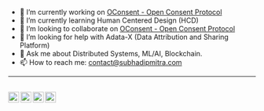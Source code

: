 <!-- ### Hi there 👋

<!--
**bassrehab/bassrehab** is a ✨ _special_ ✨ repository because its `README.md` (this file) appears on your GitHub profile.

Here are some ideas to get you started:
-->
- 🔭 I’m currently working on [OConsent - Open Consent Protocol](https://github.com/OConsent/) 
- 🌱 I’m currently learning Human Centered Design (HCD)
- 👯 I’m looking to collaborate on [OConsent - Open Consent Protocol](https://github.com/OConsent/)
- 🤔 I’m looking for help with Adata-X (Data Attribution and Sharing Platform)
- 💬 Ask me about Distributed Systems, ML/AI, Blockchain.
- 📫 How to reach me: contact@subhadipmitra.com
<!--
- 😄 Pronouns: ...
- ⚡ Fun fact: ...
-->
<hr />
<br/>
<a href="https://twitter.com/bassrehab">
  <img align="left" alt="Subhadip Mitra| Twitter" width="22px" src="https://cdn.jsdelivr.net/npm/simple-icons@v3/icons/twitter.svg" />
</a>
<a href="https://www.linkedin.com/in/subhadipmitra-in/">
  <img align="left" alt="Linkedin" width="22px" src="https://cdn.jsdelivr.net/npm/simple-icons@v3/icons/linkedin.svg" />
</a>
<a href="https://t.me/bassrehab">
  <img align="left" alt="Telegram" width="22px" src="https://cdn.jsdelivr.net/npm/simple-icons@v3/icons/telegram.svg" />
</a>
<a href="https://www.reddit.com/user/bassrehab/">
  <img align="left" alt=" Reddit" width="22px" src="https://cdn.jsdelivr.net/npm/simple-icons@v3/icons/reddit.svg" />
</a>
